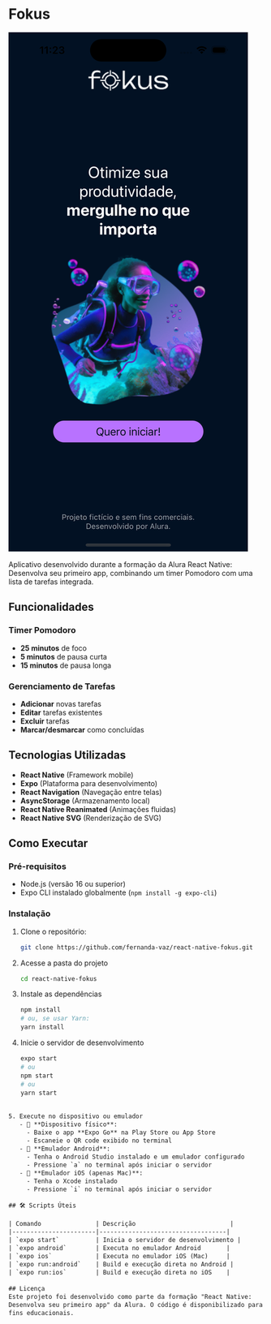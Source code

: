 # Fokus

![Screenshot da Aplicação](./assets/images/screenshot.png)

Aplicativo desenvolvido durante a formação da Alura React Native: Desenvolva seu primeiro app, combinando um timer Pomodoro com uma lista de tarefas integrada.

## Funcionalidades

### Timer Pomodoro

- **25 minutos** de foco
- **5 minutos** de pausa curta
- **15 minutos** de pausa longa

### Gerenciamento de Tarefas

- **Adicionar** novas tarefas
- **Editar** tarefas existentes
- **Excluir** tarefas
- **Marcar/desmarcar** como concluídas

## Tecnologias Utilizadas

- **React Native** (Framework mobile)
- **Expo** (Plataforma para desenvolvimento)
- **React Navigation** (Navegação entre telas)
- **AsyncStorage** (Armazenamento local)
- **React Native Reanimated** (Animações fluidas)
- **React Native SVG** (Renderização de SVG)

## Como Executar

### Pré-requisitos

- Node.js (versão 16 ou superior)
- Expo CLI instalado globalmente (`npm install -g expo-cli`)

### Instalação

1. Clone o repositório:
   ```bash
   git clone https://github.com/fernanda-vaz/react-native-fokus.git
   ```
2. Acesse a pasta do projeto
   ```bash
   cd react-native-fokus
   ```
3. Instale as dependências
   ```bash
   npm install
   # ou, se usar Yarn:
   yarn install
   ```
4. Inicie o servidor de desenvolvimento
   ```bash
   expo start
   # ou
   npm start
   # ou
   yarn start
```

5. Execute no dispositivo ou emulador
   - 📱 **Dispositivo físico**:
     - Baixe o app **Expo Go** na Play Store ou App Store
     - Escaneie o QR code exibido no terminal
   - 🤖 **Emulador Android**:
     - Tenha o Android Studio instalado e um emulador configurado
     - Pressione `a` no terminal após iniciar o servidor
   - 🍎 **Emulador iOS (apenas Mac)**:
     - Tenha o Xcode instalado
     - Pressione `i` no terminal após iniciar o servidor

## 🛠️ Scripts Úteis

| Comando               | Descrição                          |
|-----------------------|-----------------------------------|
| `expo start`          | Inicia o servidor de desenvolvimento |
| `expo android`        | Executa no emulador Android       |
| `expo ios`            | Executa no emulador iOS (Mac)     |
| `expo run:android`    | Build e execução direta no Android |
| `expo run:ios`        | Build e execução direta no iOS    |

## Licença
Este projeto foi desenvolvido como parte da formação "React Native: Desenvolva seu primeiro app" da Alura. O código é disponibilizado para fins educacionais.